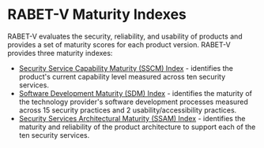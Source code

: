 # RABET-V Maturity Indexes

RABET-V evaluates the security, reliability, and usability of products and provides a set of maturity scores for each product version. RABET-V provides three maturity indexes:

- [Security Service Capability Maturity (SSCM) Index](../Security_Services_Capability_Maturity_Index/README.md) - identifies the product's current capability level measured across ten security services.
- [Software Development Maturity (SDM) Index](../Software_Development_Maturity_Index/README.md) - identifies the maturity of the technology provider's software development processes measured across 15 security practices and 2 usability/accessibility practices.
- [Security Services Architectural Maturity (SSAM) Index](../Security_Services_Architectural_Maturity_Index/README.md) - identifies the maturity and reliability of the product architecture to support each of the ten security services.
